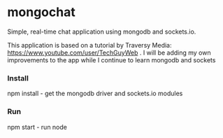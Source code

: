 # mongochat
Simple, real-time chat application using mongodb and sockets.io.

This application is based on a tutorial by Traversy Media: https://www.youtube.com/user/TechGuyWeb . I will be adding my own improvements to the app while I continue to learn mongodb and sockets

### Install
npm install - get the mongodb driver and sockets.io modules

### Run
npm start - run node
